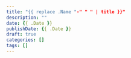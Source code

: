 ```yaml
---
title: "{{ replace .Name "-" " " | title }}"
description: ""
date: {{ .Date }}
publishDate: {{ .Date }}
draft: true
categories: []
tags: []
---
```


<!--
Escreva seu post abaixo. Este archetype cria um Page Bundle (index.md)
para que você possa adicionar imagens e outros assets na mesma pasta.
-->

